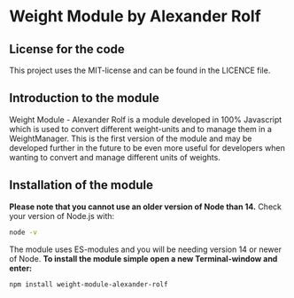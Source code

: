 # Weight Module by Alexander Rolf

## License for the code

This project uses the MIT-license and can be found in the LICENCE file.

## Introduction to the module

Weight Module - Alexander Rolf is a module developed in 100% Javascript which is used to convert different weight-units and to manage them in a WeightManager. This is the first version of the module and may be developed further in the future to be even more useful for developers when wanting to convert and manage different units of weights.

## Installation of the module

**Please note that you cannot use an older version of Node than 14.**
Check your version of Node.js with:

```bash
node -v
```

The module uses ES-modules and you will be needing version 14 or newer of Node.
**To install the module simple open a new Terminal-window and enter:**

```bash
npm install weight-module-alexander-rolf
```
